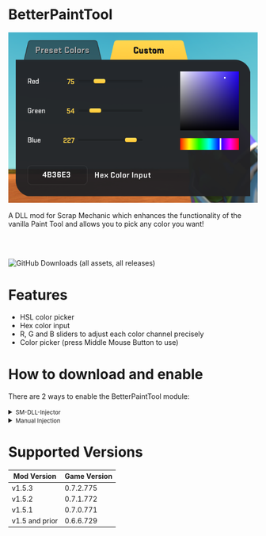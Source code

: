 # BetterPaintTool
<p align="center">
  <img src="https://github.com/QuestionableM/SM-BetterPaintTool/blob/main/Images/GuiPreview.png?raw=true" alt="Sublime's custom image"/>
</p>
A DLL mod for Scrap Mechanic which enhances the functionality of the vanilla Paint Tool and allows you to pick any color you want!<br/>

<br/><br/>

![GitHub Downloads (all assets, all releases)](https://img.shields.io/github/downloads/QuestionableM/SM-BetterPaintTool/total)

# Features
- HSL color picker
- Hex color input
- R, G and B sliders to adjust each color channel precisely
- Color picker (press Middle Mouse Button to use)

# How to download and enable

There are 2 ways to enable the BetterPaintTool module:

<details>
<summary><small>SM-DLL-Injector</small></summary>

- Download the latest release of <b>[SM-DLL-Injector](https://github.com/QuestionableM/SM-DLL-Injector/releases/latest)</b> and follow the instructions listed in the <b>[README](https://github.com/QuestionableM/SM-DLL-Injector#readme)</b> file
- Download the latest release of the `SM-BetterPaintTool.dll` <b>[here](https://github.com/QuestionableM/SM-BetterPaintTool/releases/latest)</b>
- Move the `SM-BetterPaintTool.dll` to `Steam/steamapps/common/Scrap Mechanic/Release/DLLModules` directory created by <b>[SM-DLL-Injector](https://github.com/QuestionableM/SM-DLL-Injector/releases/latest)</b> installer
- Launch the game

</details>

<details>
<summary><small>Manual Injection</small></summary>

- Download the latest release of the `SM-BetterPaintTool.dll` <b>[here](https://github.com/QuestionableM/SM-BetterPaintTool/releases/latest)</b>
- Launch the game
- Inject `SM-BetterPaintTool.dll` by using a DLL Injector of your choice
  
</details>

# Supported Versions
| Mod Version | Game Version |
| ----------- | ------------ |
| v1.5.3 | 0.7.2.775 |
| v1.5.2 | 0.7.1.772 |
| v1.5.1 | 0.7.0.771 |
| v1.5 and prior | 0.6.6.729 |
